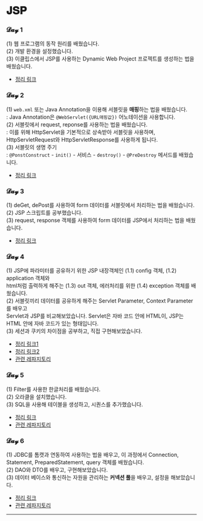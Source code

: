 # 𝐉𝐒𝐏

### 𝓓𝓪𝔂 1
(1) 웹 프로그램의 동작 원리를 배웠습니다.  
(2) 개발 환경을 설정했습니다.  
(3) 이클립스에서 JSP를 사용하는 Dynamic Web Project 프로젝트를 생성하는 법을 배웠습니다.  
- [정리 링크](https://joomal.github.io//201231jsp/)

### 𝓓𝓪𝔂 2
(1) `web.xml` 또는 Java Annotation을 이용해 서블릿을 **매핑**하는 법을 배웠습니다.  
: Java Annotation은 `@WebServlet({URL매핑값})` 어노테이션을 사용합니다.  
(2) 서블릿에서 request, reponse를 사용하는 법을 배웠습니다.  
: 이를 위해 HttpServlet을 기본적으로 상속받아 서블릿을 사용하며, HttpServletRequest와 HttpServletResponse를 사용하게 됩니다.  
(3) 서블릿의 생명 주기  
: `@PonstConstruct` - `init()` - 서비스 - `destroy()` - `@PreDestroy` 메서드를 배웠습니다.  
- [정리 링크](https://joomal.github.io//210102jsp/)

### 𝓓𝓪𝔂 3
(1) deGet, dePost를 사용하여 form 데이터를 서블릿에서 처리하는 법을 배웠습니다.  
(2) JSP 스크립트를 공부했습니다.  
(3) request, response 객체를 사용하여 form 데이터를 JSP에서 처리하는 법을 배웠습니다.  
- [정리 링크](https://joomal.github.io//210103jsp/)

### 𝓓𝓪𝔂 4
(1) JSP에 파라미터를 공유하기 위한 JSP 내장객체인 (1.1) config 객체, (1.2) application 객체와  
html처럼 출력하게 해주는 (1.3) out 객체, 에러처리를 위한 (1.4) exception 객체를 배웠습니다.  
(2) 서블릿끼리 데이터를 공유하게 해주는 Servlet Parameter, Context Parameter를 배우고  
Servlet과 JSP를 비교해보았습니다. Servlet은 자바 코드 안에 HTML이, JSP는 HTML 안에 자바 코드가 있는 형태입니다.  
(3) 세션과 쿠키의 차이점을 공부하고, 직접 구현해보았습니다.  
- [정리 링크1](https://joomal.github.io//210103jsp2/)  
- [정리 링크2](https://joomal.github.io//210104jsp/)
- [관련 레파지토리](https://github.com/JooMal/withBackendRoadmap/tree/main/JSP/SessionAndCookie)

### 𝓓𝓪𝔂 5
(1) Filter를 사용한 한글처리를 배웠습니다.  
(2) 오라클을 설치했습니다.  
(3) SQL을 사용해 테이블을 생성하고, 시퀀스를 추가했습니다.  
- [정리 링크](https://joomal.github.io//210104jsp2/)
- [관련 레파지토리](https://github.com/JooMal/withBackendRoadmap/tree/main/JSP/koreanEncoding/encoPrj)

### 𝓓𝓪𝔂 6
(1) JDBC를 톰캣과 연동하여 사용하는 법을 배우고, 이 과정에서 Connection, Statement, PreparedStatement, query 객체를 배웠습니다.  
(2) DAO와 DTO를 배우고, 구현해보았습니다.  
(3) 데이터 베이스와 통신하는 자원을 관리하는 **커넥션 풀**을 배우고, 설정을 해보았습니다.  
- [정리 링크](https://joomal.github.io//210105jsp/)
- [관련 레파지토리](https://github.com/JooMal/withBackendRoadmap/tree/main/JSP/fromServletToDaoDto)


---
